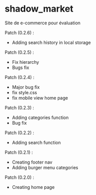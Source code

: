 # shadow_market

Site de e-commerce pour évaluation

Patch (0.2.6) :

- Adding search history in local storage

Patch (0.2.5) :

- Fix hierarchy
- Bugs fix

Patch (0.2.4) :

- Major bug fix
- fix style.css
- fix mobile view home page

Patch (0.2.3) :

- Adding categories function
- Bug fix

Patch (0.2.2) :

- Adding search function

Patch (0.2.1) :

- Creating footer nav
- Adding burger menu categories

Patch (0.2.0) :

- Creating home page
